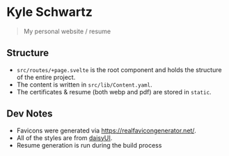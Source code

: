 # Kyle Schwartz

> My personal website / resume

## Structure

- `src/routes/+page.svelte` is the root component and holds the structure of the entire project.
- The content is written in `src/lib/Content.yaml`.
- The certificates & resume (both webp and pdf) are stored in `static`.

## Dev Notes

- Favicons were generated via https://realfavicongenerator.net/.
- All of the styles are from [daisyUI](https://daisyui.com).
- Resume generation is run during the build process
